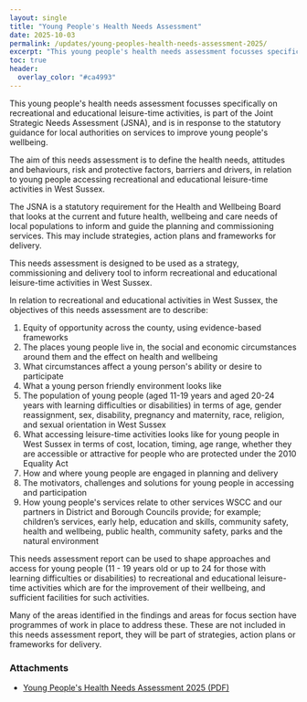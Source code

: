 ```yaml
---
layout: single
title: "Young People's Health Needs Assessment"
date: 2025-10-03
permalink: /updates/young-peoples-health-needs-assessment-2025/
excerpt: "This young people's health needs assessment focusses specifically on recreational and educational leisure-time activities, is part of the Joint Strategic Needs Assessment (JSNA), and is in response to the statutory guidance for local authorities on services to improve young people's wellbeing."
toc: true
header:
  overlay_color: "#ca4993"
---
```

This young people's health needs assessment focusses specifically on recreational and educational leisure-time activities, is part of the Joint Strategic Needs Assessment (JSNA), and is in response to the statutory guidance for local authorities on services to improve young people's wellbeing.

The aim of this needs assessment is to define the health needs, attitudes and behaviours, risk and protective factors, barriers and drivers, in relation to young people accessing recreational and educational leisure-time activities in West Sussex.

The JSNA is a statutory requirement for the Health and Wellbeing Board that looks at the current and future health, wellbeing and care needs of local populations to inform and guide the planning and commissioning services.  This may include strategies, action plans and frameworks for delivery.
 
This needs assessment is designed to be used as a strategy, commissioning and delivery tool to inform recreational and educational leisure-time activities in West Sussex.

In relation to recreational and educational activities in West Sussex, the objectives of this needs assessment are to describe:

1. Equity of opportunity across the county, using evidence-based frameworks
2. The places young people live in, the social and economic circumstances around them and the effect on health and wellbeing 
3. What circumstances affect a young person's ability or desire to participate
4. What a young person friendly environment looks like 
5. The population of young people (aged 11-19 years and aged 20-24 years with learning difficulties or disabilities) in terms of age, gender reassignment, sex, disability, pregnancy and maternity, race, religion, and sexual orientation in West Sussex
6. What accessing leisure-time activities looks like for young people in West Sussex in terms of cost, location, timing, age range, whether they are accessible or attractive for people who are protected under the 2010 Equality Act
7. How and where young people are engaged in planning and delivery
8. The motivators, challenges and solutions for young people in accessing and participation
9. How young people's services relate to other services WSCC and our partners in District and Borough Councils provide; for example; children’s services, early help, education and skills, community safety, health and wellbeing, public health, community safety, parks and the natural environment

This needs assessment report can be used to shape approaches and access for young people (11 - 19 years old or up to 24 for those with learning difficulties or disabilities) to recreational and educational leisure-time activities which are for the improvement of their wellbeing, and sufficient facilities for such activities.

Many of the areas identified in the findings and areas for focus section have programmes of work in place to address these. These are not included in this needs assessment report, they will be part of strategies, action plans or frameworks for delivery.

### Attachments
+ [Young People's Health Needs Assessment 2025 (PDF)](/assets/starting-well/West_Sussex_YPHNA_2025.pdf)




